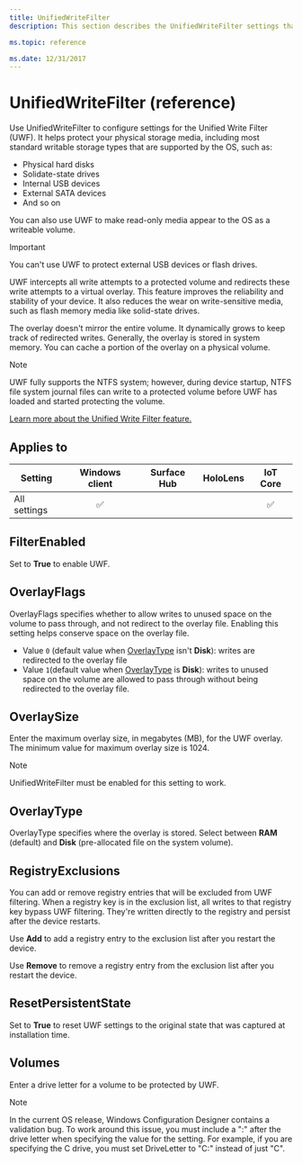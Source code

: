 ```yaml
---
title: UnifiedWriteFilter
description: This section describes the UnifiedWriteFilter settings that you can configure in provisioning packages for Windows 10 using Windows Configuration Designer.

ms.topic: reference

ms.date: 12/31/2017
---
```


# UnifiedWriteFilter (reference)

Use UnifiedWriteFilter to configure settings for the Unified Write Filter (UWF). It helps protect your physical storage media, including most standard writable storage types that are supported by the OS, such as:

- Physical hard disks
- Solidate-state drives
- Internal USB devices
- External SATA devices
- And so on

You can also use UWF to make read-only media appear to the OS as a writeable volume.

>[!IMPORTANT]
>You can't use UWF to protect external USB devices or flash drives.

UWF intercepts all write attempts to a protected volume and redirects these write attempts to a virtual overlay. This feature improves the reliability and stability of your device. It also reduces the wear on write-sensitive media, such as flash memory media like solid-state drives.

The overlay doesn't mirror the entire volume. It dynamically grows to keep track of redirected writes. Generally, the overlay is stored in system memory. You can cache a portion of the overlay on a physical volume.

>[!NOTE]
>UWF fully supports the NTFS system; however, during device startup, NTFS file system journal files can write to a protected volume before UWF has loaded and started protecting the volume.

[Learn more about the Unified Write Filter feature.](/windows-hardware/customize/enterprise/unified-write-filter)

## Applies to

| Setting   | Windows client | Surface Hub | HoloLens | IoT Core |
| --- | :---: | :---: | :---: | :---: |
| All settings | ✅ |  |  |  ✅ |

## FilterEnabled

Set to **True** to enable UWF.

## OverlayFlags

OverlayFlags specifies whether to allow writes to unused space on the volume to pass through, and not redirect to the overlay file. Enabling this setting helps conserve space on the overlay file.

- Value `0` (default value when [OverlayType](#overlaytype) isn't **Disk**): writes are redirected to the overlay file
- Value `1`(default value when [OverlayType](#overlaytype) is  **Disk**): writes to unused space on the volume are allowed to pass through without being redirected to the overlay file.

## OverlaySize

Enter the maximum overlay size, in megabytes (MB), for the UWF overlay. The minimum value for maximum overlay size is 1024.

>[!NOTE]
>UnifiedWriteFilter must be enabled for this setting to work.

## OverlayType

OverlayType specifies where the overlay is stored. Select between **RAM** (default) and **Disk** (pre-allocated file on the system volume).

## RegistryExclusions

You can add or remove registry entries that will be excluded from UWF filtering. When a registry key is in the exclusion list, all writes to that registry key bypass UWF filtering. They're written directly to the registry and persist after the device restarts.

Use **Add** to add a registry entry to the exclusion list after you restart the device.

Use **Remove** to remove a registry entry from the exclusion list after you restart the device.

## ResetPersistentState

Set to **True** to reset UWF settings to the original state that was captured at installation time.

## Volumes

Enter a drive letter for a volume to be protected by UWF.

>[!NOTE]
>In the current OS release, Windows Configuration Designer contains a validation bug. To work around this issue, you must include a ":" after the drive letter when specifying the value for the setting. For example, if you are specifying the C drive, you must set DriveLetter to "C:" instead of just "C".
